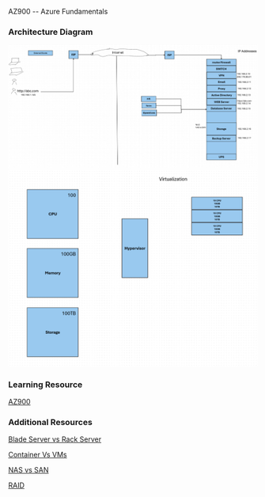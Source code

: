 AZ900 -- Azure Fundamentals

### Architecture Diagram
![Arch_1](./Assets/Arch_1.png)
![Arch_1](./Assets/Arch_2.png)

### Learning Resource
[AZ900](https://learn.microsoft.com/en-us/credentials/certifications/azure-fundamentals/?practice-assessment-type=certification)


### Additional Resources

[Blade Server vs Rack Server](https://www.racksolutions.com/news/data-center-optimization/blade-server-vs-rack-server/)

[Container Vs VMs](https://www.atlassian.com/microservices/cloud-computing/containers-vs-vms)
[](https://learn.microsoft.com/en-us/virtualization/windowscontainers/about/containers-vs-vm)
[](https://cloud.google.com/discover/containers-vs-vms)

[NAS vs SAN](https://www.backblaze.com/blog/whats-the-diff-nas-vs-san/)

[RAID](https://www.prepressure.com/library/technology/raid)
[](https://www.pcmag.com/encyclopedia/term/raid)